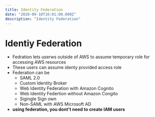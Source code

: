 ```yaml
---
title: Identity Federation
date: "2020-09-10T16:01:00.000Z"
description: "Identity Federation"
---
```



# Identiy Federation
- Fedration lets userws outside of AWS to assume temporary role for accessing AWS resources
- These users can assume identy provided access role
- Federation can be
    - SAML 2.0
    - Custom Identity Broker
    - Web Identity Federation with Amazon Cognito
    - Web Identity Federtion without Amazon Congito
    - Sigingle Sign own
    - Non-SAML with AWS Microsoft AD
- **using federation, you dont't need to create IAM users**
